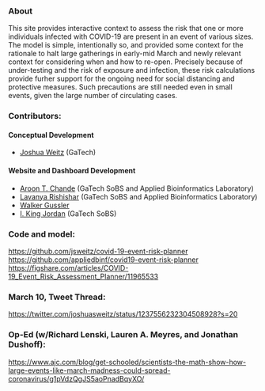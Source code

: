 ### About

This site provides interactive context to assess the risk that one or more individuals infected with COVID-19 are present in an event of various sizes.  The model is simple, intentionally so, and provided some context for the rationale to halt large gatherings in early-mid March and newly relevant context for considering when and how to re-open.  Precisely because of under-testing and the risk of exposure and infection, these risk calculations provide furher support for the ongoing need for social distancing and protective measures. Such precautions are still needed even in small events, given the large number of circulating cases.


### Contributors:  
#### Conceptual Development
- [Joshua Weitz](http://ecotheory.biology.gatech.edu/) (GaTech)

#### Website and Dashboard Development
- [Aroon T. Chande](https://aroonchan.de) (GaTech SoBS and Applied Bioinformatics Laboratory)
- [Lavanya Rishishar](https://scholar.google.com/citations?user=tygOpuIAAAAJ&hl=en) (GaTech SoBS and Applied Bioinformatics Laboratory)
- [Walker Gussler](https://scholar.google.com/citations?user=-LBmdhYAAAAJ&hl=en )
- [I. King Jordan](http://jordan.biology.gatech.edu/page/) (GaTech SoBS)

### Code and model:  
https://github.com/jsweitz/covid-19-event-risk-planner  
https://github.com/appliedbinf/covid19-event-risk-planner   
https://figshare.com/articles/COVID-19_Event_Risk_Assessment_Planner/11965533   

### March 10, Tweet Thread:  
https://twitter.com/joshuasweitz/status/1237556232304508928?s=20

### Op-Ed (w/Richard Lenski, Lauren A. Meyres, and Jonathan Dushoff):  
https://www.ajc.com/blog/get-schooled/scientists-the-math-show-how-large-events-like-march-madness-could-spread-coronavirus/g1pVdzQgJS5aoPnadBqyXO/
